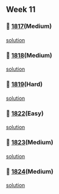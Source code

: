 ## Week 11
### 👀 [1817](https://leetcode.com/problemset/all/?search=1817&page=1)(Medium)
####
[solution]()
####
### 👀 [1818](https://leetcode.com/problemset/all/?search=1818&page=1)(Medium)
####
[solution]()
####
### 👀 [1819](https://leetcode.com/problemset/all/?search=1819&page=1)(Hard)
####
[solution]()
####
### 👀 [1822](https://leetcode.com/problemset/all/?search=1822&page=1)(Easy)
####
[solution]()
####
### 👀 [1823](https://leetcode.com/problemset/all/?search=1823&page=1)(Medium)
####
[solution]()
####
### 👀 [1824](https://leetcode.com/problemset/all/?search=1824&page=1)(Medium)
####
[solution]()
####
